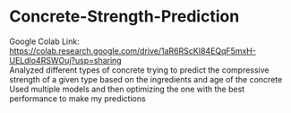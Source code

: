 # Concrete-Strength-Prediction
Google Colab Link: https://colab.research.google.com/drive/1aR6RScKI84EQqF5mxH-UELdlo4RSWOuj?usp=sharing  
Analyzed different types of concrete trying to predict the compressive strength of a given type based on the ingredients and age of the concrete  
Used multiple models and then optimizing the one with the best performance to make my predictions
